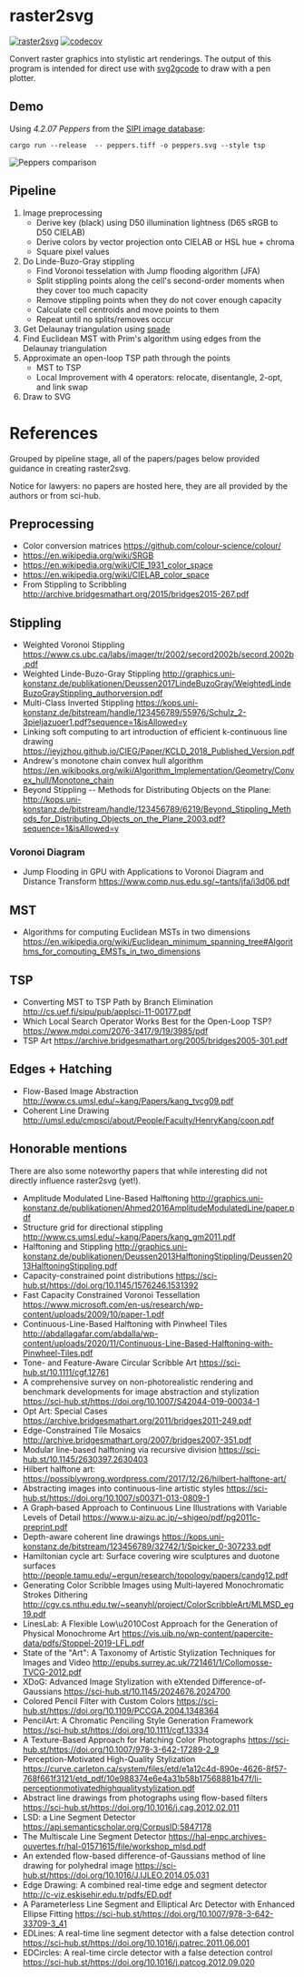 # raster2svg

[![raster2svg](https://github.com/sameer/raster2svg/actions/workflows/rust.yml/badge.svg)](https://github.com/sameer/raster2svg/actions/workflows/rust.yml)
[![codecov](https://codecov.io/gh/sameer/raster2svg/branch/main/graph/badge.svg?token=85CHPyYu7y)](https://codecov.io/gh/sameer/raster2svg)

Convert raster graphics into stylistic art renderings. The output of this program is intended for direct use with [svg2gcode](https://github.com/sameer/svg2gcode) to draw with a pen plotter.

## Demo

Using *4.2.07 Peppers* from the [SIPI image database](http://sipi.usc.edu/database/database.php?volume=misc&image=13#top):

```
cargo run --release  -- peppers.tiff -o peppers.svg --style tsp
```

![Peppers comparison](peppers_demo.png)

## Pipeline

1. Image preprocessing
    * Derive key (black) using D50 illumination lightness (D65 sRGB to D50 CIELAB)
    * Derive colors by vector projection onto CIELAB or HSL hue + chroma
    * Square pixel values
1. Do Linde-Buzo-Gray stippling
    * Find Voronoi tesselation with Jump flooding algorithm (JFA)
    * Split stippling points along the cell's second-order moments when they cover too much capacity
    * Remove stippling points when they do not cover enough capacity
    * Calculate cell centroids and move points to them
    * Repeat until no splits/removes occur
1. Get Delaunay triangulation using [spade](https://github.com/Stoeoef/spade)
1. Find Euclidean MST with Prim's algorithm using edges from the Delaunay triangulation
1. Approximate an open-loop TSP path through the points
    * MST to TSP
    * Local Improvement with 4 operators: relocate, disentangle, 2-opt, and link swap
1. Draw to SVG


# References

Grouped by pipeline stage, all of the papers/pages below provided guidance in creating raster2svg.

Notice for lawyers: no papers are hosted here, they are all provided by the authors or from sci-hub.

## Preprocessing

* Color conversion matrices https://github.com/colour-science/colour/
* https://en.wikipedia.org/wiki/SRGB
* https://en.wikipedia.org/wiki/CIE_1931_color_space
* https://en.wikipedia.org/wiki/CIELAB_color_space
* From Stippling to Scribbling http://archive.bridgesmathart.org/2015/bridges2015-267.pdf

## Stippling

* Weighted Voronoi Stippling https://www.cs.ubc.ca/labs/imager/tr/2002/secord2002b/secord.2002b.pdf
* Weighted Linde-Buzo-Gray Stippling http://graphics.uni-konstanz.de/publikationen/Deussen2017LindeBuzoGray/WeightedLindeBuzoGrayStippling_authorversion.pdf
* Multi-Class Inverted Stippling https://kops.uni-konstanz.de/bitstream/handle/123456789/55976/Schulz_2-3pieljazuoer1.pdf?sequence=1&isAllowed=y
* Linking soft computing to art introduction of efficient k-continuous line drawing https://ieyjzhou.github.io/CIEG/Paper/KCLD_2018_Published_Version.pdf
* Andrew's monotone chain convex hull algorithm https://en.wikibooks.org/wiki/Algorithm_Implementation/Geometry/Convex_hull/Monotone_chain
* Beyond Stippling -- Methods for Distributing Objects on the Plane: http://kops.uni-konstanz.de/bitstream/handle/123456789/6219/Beyond_Stippling_Methods_for_Distributing_Objects_on_the_Plane_2003.pdf?sequence=1&isAllowed=y

### Voronoi Diagram

* Jump Flooding in GPU with Applications to Voronoi Diagram and Distance Transform https://www.comp.nus.edu.sg/~tants/jfa/i3d06.pdf

## MST

* Algorithms for computing Euclidean MSTs in two dimensions https://en.wikipedia.org/wiki/Euclidean_minimum_spanning_tree#Algorithms_for_computing_EMSTs_in_two_dimensions

## TSP

* Converting MST to TSP Path by Branch Elimination http://cs.uef.fi/sipu/pub/applsci-11-00177.pdf
* Which Local Search Operator Works Best for the Open-Loop TSP? https://www.mdpi.com/2076-3417/9/19/3985/pdf
* TSP Art https://archive.bridgesmathart.org/2005/bridges2005-301.pdf

## Edges + Hatching

* Flow-Based Image Abstraction http://www.cs.umsl.edu/~kang/Papers/kang_tvcg09.pdf
* Coherent Line Drawing http://umsl.edu/cmpsci/about/People/Faculty/HenryKang/coon.pdf

## Honorable mentions

There are also some noteworthy papers that while interesting did not directly influence raster2svg (yet!).

* Amplitude Modulated Line-Based Halftoning http://graphics.uni-konstanz.de/publikationen/Ahmed2016AmplitudeModulatedLine/paper.pdf
* Structure grid for directional stippling http://www.cs.umsl.edu/~kang/Papers/kang_gm2011.pdf
* Halftoning and Stippling http://graphics.uni-konstanz.de/publikationen/Deussen2013HalftoningStippling/Deussen2013HalftoningStippling.pdf
* Capacity-constrained point distributions https://sci-hub.st/https://doi.org/10.1145/1576246.1531392
* Fast Capacity Constrained Voronoi Tessellation https://www.microsoft.com/en-us/research/wp-content/uploads/2009/10/paper-1.pdf
* Continuous-Line-Based Halftoning with Pinwheel Tiles http://abdallagafar.com/abdalla/wp-content/uploads/2020/11/Continuous-Line-Based-Halftoning-with-Pinwheel-Tiles.pdf
* Tone- and Feature-Aware Circular Scribble Art https://sci-hub.st/10.1111/cgf.12761
* A comprehensive survey on non-photorealistic rendering and benchmark developments for image abstraction and stylization https://sci-hub.st/https://doi.org/10.1007/S42044-019-00034-1
* Opt Art: Special Cases https://archive.bridgesmathart.org/2011/bridges2011-249.pdf
* Edge-Constrained Tile Mosaics http://archive.bridgesmathart.org/2007/bridges2007-351.pdf
* Modular line-based halftoning via recursive division https://sci-hub.st/10.1145/2630397.2630403
* Hilbert halftone art: https://possiblywrong.wordpress.com/2017/12/26/hilbert-halftone-art/
* Abstracting images into continuous-line artistic styles https://sci-hub.st/https://doi.org/10.1007/s00371-013-0809-1
* A Graph‐based Approach to Continuous Line Illustrations with Variable Levels of Detail https://www.u-aizu.ac.jp/~shigeo/pdf/pg2011c-preprint.pdf
* Depth-aware coherent line drawings https://kops.uni-konstanz.de/bitstream/123456789/32742/1/Spicker_0-307233.pdf
* Hamiltonian cycle art: Surface covering wire sculptures and duotone surfaces http://people.tamu.edu/~ergun/research/topology/papers/candg12.pdf
* Generating Color Scribble Images using Multi‐layered Monochromatic Strokes Dithering http://cgv.cs.nthu.edu.tw/~seanyhl/project/ColorScribbleArt/MLMSD_eg19.pdf
* LinesLab: A Flexible Low\u2010Cost Approach for the Generation of Physical Monochrome Art https://vis.uib.no/wp-content/papercite-data/pdfs/Stoppel-2019-LFL.pdf
* State of the "Art": A Taxonomy of Artistic Stylization Techniques for Images and Video http://epubs.surrey.ac.uk/721461/1/Collomosse-TVCG-2012.pdf
* XDoG: Advanced Image Stylization with eXtended Difference-of-Gaussians https://sci-hub.st/10.1145/2024676.2024700
* Colored Pencil Filter with Custom Colors https://sci-hub.st/https://doi.org/10.1109/PCCGA.2004.1348364
* PencilArt: A Chromatic Penciling Style Generation Framework https://sci-hub.st/https://doi.org/10.1111/cgf.13334
* A Texture-Based Approach for Hatching Color Photographs https://sci-hub.st/https://doi.org/10.1007/978-3-642-17289-2_9
* Perception-Motivated High-Quality Stylization https://curve.carleton.ca/system/files/etd/e1a12c4d-890e-4626-8f57-768f661f3121/etd_pdf/10e988374e6e4a31b58b17568881b47f/li-perceptionmotivatedhighqualitystylization.pdf
* Abstract line drawings from photographs using flow-based filters https://sci-hub.st/https://doi.org/10.1016/j.cag.2012.02.011
* LSD: a Line Segment Detector https://api.semanticscholar.org/CorpusID:5847178
* The Multiscale Line Segment Detector https://hal-enpc.archives-ouvertes.fr/hal-01571615/file/workshop_mlsd.pdf
* An extended flow-based difference-of-Gaussians method of line drawing for polyhedral image https://sci-hub.st/https://doi.org/10.1016/J.IJLEO.2014.05.031
* Edge Drawing: A combined real-time edge and segment detector http://c-viz.eskisehir.edu.tr/pdfs/ED.pdf
* A Parameterless Line Segment and Elliptical Arc Detector with Enhanced Ellipse Fitting https://sci-hub.st/https://doi.org/10.1007/978-3-642-33709-3_41
* EDLines: A real-time line segment detector with a false detection control https://sci-hub.st/https://doi.org/10.1016/j.patrec.2011.06.001
* EDCircles: A real-time circle detector with a false detection control https://sci-hub.st/https://doi.org/10.1016/j.patcog.2012.09.020